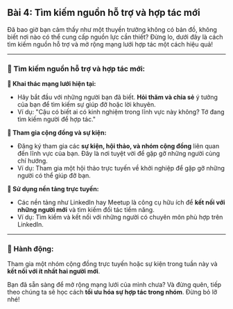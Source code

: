 ## Bài 4: Tìm kiếm nguồn hỗ trợ và hợp tác mới

Đã bao giờ bạn cảm thấy như một thuyền trưởng không có bản đồ, không biết nơi nào có thể cung cấp nguồn lực cần thiết? Đừng lo, dưới đây là cách tìm kiếm nguồn hỗ trợ và mở rộng mạng lưới hợp tác một cách hiệu quả!

---

### 📌 Tìm kiếm nguồn hỗ trợ và hợp tác mới:

**🔹 Khai thác mạng lưới hiện tại:**
- Hãy bắt đầu với những người bạn đã biết. **Hỏi thăm và chia sẻ** ý tưởng của bạn để tìm kiếm sự giúp đỡ hoặc lời khuyên.
- Ví dụ: "Cậu có biết ai có kinh nghiệm trong lĩnh vực này không? Tớ đang tìm kiếm người để hợp tác."

**🔹 Tham gia cộng đồng và sự kiện:**
- Đăng ký tham gia các **sự kiện, hội thảo, và nhóm cộng đồng** liên quan đến lĩnh vực của bạn. Đây là nơi tuyệt vời để gặp gỡ những người cùng chí hướng.
- Ví dụ: Tham gia một hội thảo trực tuyến về khởi nghiệp để gặp gỡ những người có thể giúp đỡ bạn.

**🔹 Sử dụng nền tảng trực tuyến:**
- Các nền tảng như LinkedIn hay Meetup là công cụ hữu ích để **kết nối với những người mới** và tìm kiếm đối tác tiềm năng.
- Ví dụ: Tìm kiếm và kết nối với những người có chuyên môn phù hợp trên LinkedIn.

---

### 🚀 Hành động:

Tham gia một nhóm cộng đồng trực tuyến hoặc sự kiện trong tuần này và **kết nối với ít nhất hai người mới**.

Bạn đã sẵn sàng để mở rộng mạng lưới của mình chưa? Và đừng quên, tiếp theo chúng ta sẽ học cách **tối ưu hóa sự hợp tác trong nhóm**. Đừng bỏ lỡ nhé!